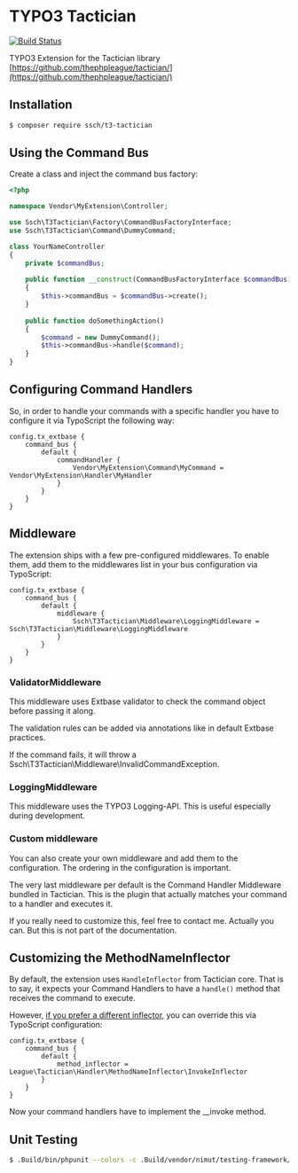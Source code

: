 # TYPO3 Tactician
[![Build Status](https://travis-ci.org/sabbelasichon/t3_tactician.png)](https://travis-ci.org/sabbelasichon/t3_tactician)

TYPO3 Extension for the Tactician library
[https://github.com/thephpleague/tactician/](https://github.com/thephpleague/tactician/)

## Installation

```bash
$ composer require ssch/t3-tactician
```

## Using the Command Bus

Create a class and inject the command bus factory:

```php
<?php

namespace Vendor\MyExtension\Controller;

use Ssch\T3Tactician\Factory\CommandBusFactoryInterface;
use Ssch\T3Tactician\Command\DummyCommand;

class YourNameController
{
    private $commandBus;
    
    public function __construct(CommandBusFactoryInterface $commandBus)
    {
        $this->commandBus = $commandBus->create();
    }
    
    public function doSomethingAction()
    {
        $command = new DummyCommand();
        $this->commandBus->handle($command);
    }
}
```

## Configuring Command Handlers
So, in order to handle your commands with a specific handler you have to configure it via TypoScript the following way:

```
config.tx_extbase {
    command_bus {
        default {
            commandHandler {
                Vendor\MyExtension\Command\MyCommand = Vendor\MyExtension\Handler\MyHandler
            }
        }
    }
}
```

## Middleware

The extension ships with a few pre-configured middlewares.
To enable them, add them to the middlewares list in your bus configuration via TypoScript:

```
config.tx_extbase {
    command_bus {
        default {
            middleware {
                Ssch\T3Tactician\Middleware\LoggingMiddleware = Ssch\T3Tactician\Middleware\LoggingMiddleware
            }
        }
    }
}
```

### ValidatorMiddleware
This middleware uses Extbase validator to check the command object before passing it along.

The validation rules can be added via annotations like in default Extbase practices.

If the command fails, it will throw a Ssch\T3Tactician\Middleware\InvalidCommandException. 

### LoggingMiddleware
This middleware uses the TYPO3 Logging-API. This is useful especially during development.

### Custom middleware
You can also create your own middleware and add them to the configuration.
The ordering in the configuration is important.

The very last middleware per default is the Command Handler Middleware bundled in Tactician.
This is the plugin that actually matches your command to a handler and executes it.

If you really need to customize this, feel free to contact me. Actually you can. But this is not part of the documentation. 

## Customizing the MethodNameInflector

By default, the extension uses `HandleInflector` from Tactician core. That is to say, it expects your Command Handlers to have a `handle()` method that receives the command to execute.

However, [if you prefer a different inflector](http://tactician.thephpleague.com/tweaking-tactician/), you can override this via TypoScript configuration:

```
config.tx_extbase {
    command_bus {
        default {
            method_inflector = League\Tactician\Handler\MethodNameInflector\InvokeInflector
        }
    }    
}
```

Now your command handlers have to implement the __invoke method.

## Unit Testing
``` bash
$ .Build/bin/phpunit --colors -c .Build/vendor/nimut/testing-framework/res/Configuration/UnitTests.xml Tests/Unit/
```
